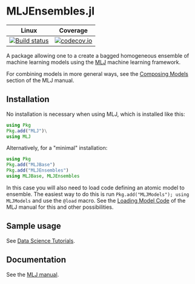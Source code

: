 # MLJEnsembles.jl 

| Linux | Coverage |
| :-----------: | :------: |
| [![Build status](https://github.com/JuliaAI/MLJEnsembles.jl/workflows/CI/badge.svg)](https://github.com/JuliaAI/MLJEnsembles.jl/actions)| [![codecov.io](http://codecov.io/github/JuliaAI/MLJEnsembles.jl/coverage.svg?branch=master)](http://codecov.io/github/JuliaAI/MLJEnsembles.jl?branch=master) |

A package allowing one to a create a bagged homogeneous ensemble of
machine learning models using the
[MLJ](https://alan-turing-institute.github.io/MLJ.jl/dev/) machine
learning framework.

For combining models in more general ways, see the [Composing
Models](https://alan-turing-institute.github.io/MLJ.jl/dev/composing_models/#Composing-Models)
section of the MLJ manual.


## Installation

No installation is necessary when using MLJ, which is installed like this:

```julia
using Pkg
Pkg.add("MLJ")\
using MLJ
```

Alternatively, for a "minimal" installation:

```julia
using Pkg
Pkg.add("MLJBase")
Pkg.add("MLJEnsembles")
using MLJBase, MLJEnsembles
```

In this case you will also need to load code defining an atomic model
to ensemble. The easiest way to do this is run `Pkg.add("MLJModels");
using MLJModels` and use the `@load` macro.  See the [Loading Model
Code](https://alan-turing-institute.github.io/MLJ.jl/dev/loading_model_code/)
of the MLJ manual for this and other possibilities.


## Sample usage

See [Data Science Tutorials](https://alan-turing-institute.github.io/DataScienceTutorials.jl/getting-started/ensembles/).


## Documentation

See the [MLJ manual](https://alan-turing-institute.github.io/MLJ.jl/dev/homogeneous_ensembles/#Homogeneous-Ensembles).

